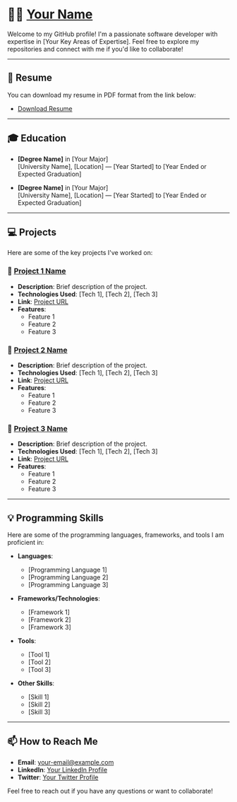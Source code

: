 # 👨‍💻 [Your Name](https://www.linkedin.com/in/suprojit-mallick-462437311)  

Welcome to my GitHub profile! I'm a passionate software developer with expertise in [Your Key Areas of Expertise]. Feel free to explore my repositories and connect with me if you'd like to collaborate!

---

## 📄 Resume

You can download my resume in PDF format from the link below:

- [Download Resume](#)

---

## 🎓 Education

- **[Degree Name]** in [Your Major]  
  [University Name], [Location] — [Year Started] to [Year Ended or Expected Graduation]
  
- **[Degree Name]** in [Your Major]  
  [University Name], [Location] — [Year Started] to [Year Ended or Expected Graduation]

---

## 💻 Projects

Here are some of the key projects I've worked on:

### 🚀 [Project 1 Name](#)  
- **Description**: Brief description of the project.
- **Technologies Used**: [Tech 1], [Tech 2], [Tech 3]  
- **Link**: [Project URL](#)  
- **Features**:  
    - Feature 1  
    - Feature 2  
    - Feature 3  

### 🚀 [Project 2 Name](#)  
- **Description**: Brief description of the project.
- **Technologies Used**: [Tech 1], [Tech 2], [Tech 3]  
- **Link**: [Project URL](#)  
- **Features**:  
    - Feature 1  
    - Feature 2  
    - Feature 3  

### 🚀 [Project 3 Name](#)  
- **Description**: Brief description of the project.
- **Technologies Used**: [Tech 1], [Tech 2], [Tech 3]  
- **Link**: [Project URL](#)  
- **Features**:  
    - Feature 1  
    - Feature 2  
    - Feature 3  

---

## 💡 Programming Skills

Here are some of the programming languages, frameworks, and tools I am proficient in:

- **Languages**:  
  - [Programming Language 1]  
  - [Programming Language 2]  
  - [Programming Language 3]  

- **Frameworks/Technologies**:  
  - [Framework 1]  
  - [Framework 2]  
  - [Framework 3]  

- **Tools**:  
  - [Tool 1]  
  - [Tool 2]  
  - [Tool 3]  

- **Other Skills**:  
  - [Skill 1]  
  - [Skill 2]  
  - [Skill 3]  

---

## 📫 How to Reach Me

- **Email**: [your-email@example.com](mailto:your-email@example.com)
- **LinkedIn**: [Your LinkedIn Profile](https://www.linkedin.com/in/your-profile-link)
- **Twitter**: [Your Twitter Profile](https://twitter.com/your-profile-link)

Feel free to reach out if you have any questions or want to collaborate!
